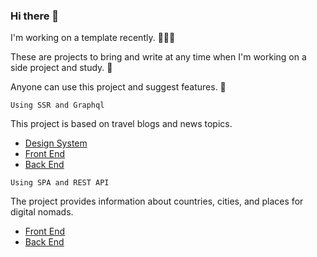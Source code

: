 ### Hi there 👋

I'm working on a template recently. 👨🏻‍💻

These are projects to bring and write at any time when I'm working on a side project and study. 🚀

Anyone can use this project and suggest features. 🤗

`Using SSR and Graphql`

This project is based on travel blogs and news topics.

- [Design System](https://github.com/trabeeteam/trabee-ui)
- [Front End](https://github.com/trabeeteam/trabee-web)
- [Back End](https://github.com/trabeeteam/trabee-api)

`Using SPA and REST API`

The project provides information about countries, cities, and places for digital nomads.

- [Front End](https://github.com/tralogteam/tralog-web)
- [Back End](https://github.com/tralogteam/tralog-api)

<!--
**gjjoo/gjjoo** is a ✨ _special_ ✨ repository because its `README.md` (this file) appears on your GitHub profile.

Here are some ideas to get you started:

- 🔭 I’m currently working on ...
- 🌱 I’m currently learning ...
- 👯 I’m looking to collaborate on ...
- 🤔 I’m looking for help with ...
- 💬 Ask me about ...
- 📫 How to reach me: ...
- 😄 Pronouns: ...
- ⚡ Fun fact: ...
-->
